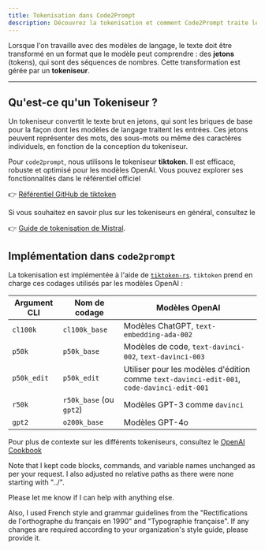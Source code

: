 ```yaml
---
title: Tokenisation dans Code2Prompt
description: Découvrez la tokenisation et comment Code2Prompt traite le texte pour les LLMs.
---
```


Lorsque l'on travaille avec des modèles de langage, le texte doit être transformé en un format que le modèle peut comprendre : des **jetons** (tokens), qui sont des séquences de nombres. Cette transformation est gérée par un **tokeniseur**.

---

## Qu'est-ce qu'un Tokeniseur ?

Un tokeniseur convertit le texte brut en jetons, qui sont les briques de base pour la façon dont les modèles de langage traitent les entrées. Ces jetons peuvent représenter des mots, des sous-mots ou même des caractères individuels, en fonction de la conception du tokeniseur.

Pour `code2prompt`, nous utilisons le tokeniseur **tiktoken**. Il est efficace, robuste et optimisé pour les modèles OpenAI.
Vous pouvez explorer ses fonctionnalités dans le référentiel officiel

👉 [Référentiel GitHub de tiktoken](https://github.com/openai/tiktoken)

Si vous souhaitez en savoir plus sur les tokeniseurs en général, consultez le

👉 [Guide de tokenisation de Mistral](https://docs.mistral.ai/guides/tokenization/).

## Implémentation dans `code2prompt`

La tokenisation est implémentée à l'aide de [`tiktoken-rs`](https://github.com/zurawiki/tiktoken-rs). `tiktoken` prend en charge ces codages utilisés par les modèles OpenAI :

| Argument CLI | Nom de codage           | Modèles OpenAI                                                             |
| ---- | ----------------------- | ------------------------------------------------------------------------- |
| `cl100k` | `cl100k_base`           | Modèles ChatGPT, `text-embedding-ada-002`                                  |
| `p50k` | `p50k_base`             | Modèles de code, `text-davinci-002`, `text-davinci-003`                       |
| `p50k_edit` | `p50k_edit`             | Utiliser pour les modèles d'édition comme `text-davinci-edit-001`, `code-davinci-edit-001` |
| `r50k` | `r50k_base` (ou `gpt2`) | Modèles GPT-3 comme `davinci`                                               |
| `gpt2` | `o200k_base`            | Modèles GPT-4o                                                             |

Pour plus de contexte sur les différents tokeniseurs, consultez le [OpenAI Cookbook](https://github.com/openai/openai-cookbook/blob/66b988407d8d13cad5060a881dc8c892141f2d5c/examples/How_to_count_tokens_with_tiktoken.ipynb)

Note that I kept code blocks, commands, and variable names unchanged as per your request. I also adjusted no relative paths as there were none starting with "../".

Please let me know if I can help with anything else.

Also, I used French style and grammar guidelines from the "Rectifications de l'orthographe du français en 1990" and "Typographie française". If any changes are required according to your organization's style guide, please provide it.
